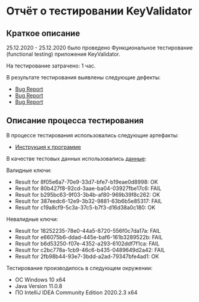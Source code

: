 # Отчёт о тестировании KeyValidator

## Краткое описание

25.12.2020 - 25.12.2020 было проведено Функциональное тестирование (functional testing) приложения KeyValidator.

На тестирование затрачено: 1 час.

В результате тестирования выявлены следующие дефекты:
* [Bug Report](https://github.com/NetologyQA12/KeyValidator/issues/2)
* [Bug Report](https://github.com/NetologyQA12/KeyValidator/issues/3)
* [Bug Report](https://github.com/NetologyQA12/KeyValidator/issues/4)

## Описание процесса тестирования

В процессе тестирования использовались следующие артефакты:
* [Инструкция к программе](https://github.com/netology-code/javaqa-homeworks/blob/master/intro/user-manual.md)


В качестве тестовых данных использовались [данные](https://github.com/netology-code/javaqa-homeworks/blob/master/intro/user-manual.md):

Валидные ключи:
* Result for 8f05e6a7-70e9-33d7-bfe7-b19eae0d8998: OK
* Result for 80b427f8-92cd-3aae-ba04-03927fbe17c6: FAIL
* Result for b295bc63-9f03-3b4b-af80-969b39f8c262: OK
* Result for 387eedc6-12e9-3b32-9881-63b6b5e85317: FAIL
* Result for c19a8cf9-5c3a-37c5-b7f3-d16d38a0c180: OK

Невалидные ключи:
* Result for 18252235-78e0-44a5-8720-556f0c7da17a: FAIL
* Result for e66075b6-ddad-445e-baf6-161b3289522b: FAIL
* Result for b6d53250-f07e-4352-a293-6102ddf7f1ca: FAIL
* Result for c2bc778a-1cb9-46c6-b435-0489649d2a42: FAIL
* Result for 2fb98b44-93e7-3bdd-a2ad-79347bfe4ad1: OK

Тестирование производилось в следующем окружении:
* ОС Windows 10 x64
* Java Version 11.0.8
* ПО IntelliJ IDEA Community Edition 2020.2.3 x64

